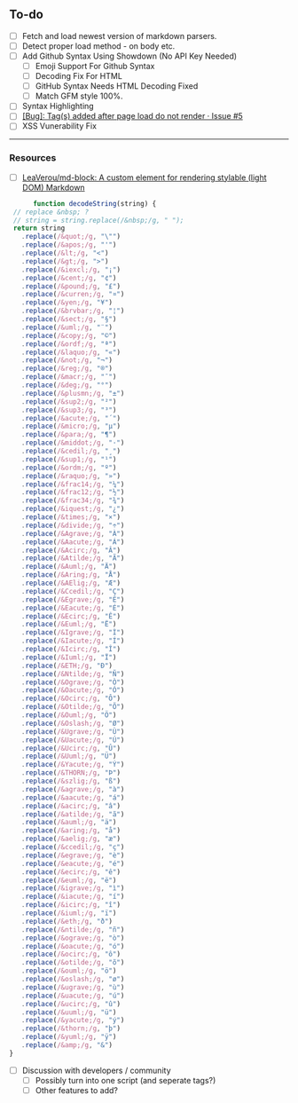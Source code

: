 

## To-do  


- [ ] Fetch and load newest version of markdown parsers.
- [ ] Detect proper load method - on body etc. 
- [ ] Add Github Syntax Using Showdown (No API Key Needed)
     - [ ] Emoji Support For Github Syntax
     - [ ] Decoding Fix For HTML
     - [ ] GitHub Syntax Needs HTML Decoding Fixed 
     - [ ] Match GFM style 100%. 
- [ ] Syntax Highlighting
- [ ] [[Bug]: Tag(s) added after page load do not render · Issue #5](https://github.com/MarketingPipeline/Markdown-Tag/issues/5)
- [ ] XSS Vunerability Fix

---

### Resources
- [ ] [LeaVerou/md-block: A custom element for rendering stylable (light DOM) Markdown](https://github.com/LeaVerou/md-block)
         
 ```javascript
       function decodeString(string) {
  // replace &nbsp; ?
  // string = string.replace(/&nbsp;/g, " ");
  return string
    .replace(/&quot;/g, "\"")
    .replace(/&apos;/g, "'")
    .replace(/&lt;/g, "<")
    .replace(/&gt;/g, ">")
    .replace(/&iexcl;/g, "¡")
    .replace(/&cent;/g, "¢")
    .replace(/&pound;/g, "£")
    .replace(/&curren;/g, "¤")
    .replace(/&yen;/g, "¥")
    .replace(/&brvbar;/g, "¦")
    .replace(/&sect;/g, "§")
    .replace(/&uml;/g, "¨")
    .replace(/&copy;/g, "©")
    .replace(/&ordf;/g, "ª")
    .replace(/&laquo;/g, "«")
    .replace(/&not;/g, "¬")
    .replace(/&reg;/g, "®")
    .replace(/&macr;/g, "¯")
    .replace(/&deg;/g, "°")
    .replace(/&plusmn;/g, "±")
    .replace(/&sup2;/g, "²")
    .replace(/&sup3;/g, "³")
    .replace(/&acute;/g, "´")
    .replace(/&micro;/g, "µ")
    .replace(/&para;/g, "¶")
    .replace(/&middot;/g, "·")
    .replace(/&cedil;/g, "¸")
    .replace(/&sup1;/g, "¹")
    .replace(/&ordm;/g, "º")
    .replace(/&raquo;/g, "»")
    .replace(/&frac14;/g, "¼")
    .replace(/&frac12;/g, "½")
    .replace(/&frac34;/g, "¾")
    .replace(/&iquest;/g, "¿")
    .replace(/&times;/g, "×")
    .replace(/&divide;/g, "÷")
    .replace(/&Agrave;/g, "À")
    .replace(/&Aacute;/g, "Á")
    .replace(/&Acirc;/g, "Â")
    .replace(/&Atilde;/g, "Ã")
    .replace(/&Auml;/g, "Ä")
    .replace(/&Aring;/g, "Å")
    .replace(/&AElig;/g, "Æ")
    .replace(/&Ccedil;/g, "Ç")
    .replace(/&Egrave;/g, "È")
    .replace(/&Eacute;/g, "É")
    .replace(/&Ecirc;/g, "Ê")
    .replace(/&Euml;/g, "Ë")
    .replace(/&Igrave;/g, "Ì")
    .replace(/&Iacute;/g, "Í")
    .replace(/&Icirc;/g, "Î")
    .replace(/&Iuml;/g, "Ï")
    .replace(/&ETH;/g, "Ð")
    .replace(/&Ntilde;/g, "Ñ")
    .replace(/&Ograve;/g, "Ò")
    .replace(/&Oacute;/g, "Ó")
    .replace(/&Ocirc;/g, "Ô")
    .replace(/&Otilde;/g, "Õ")
    .replace(/&Ouml;/g, "Ö")
    .replace(/&Oslash;/g, "Ø")
    .replace(/&Ugrave;/g, "Ù")
    .replace(/&Uacute;/g, "Ú")
    .replace(/&Ucirc;/g, "Û")
    .replace(/&Uuml;/g, "Ü")
    .replace(/&Yacute;/g, "Ý")
    .replace(/&THORN;/g, "Þ")
    .replace(/&szlig;/g, "ß")
    .replace(/&agrave;/g, "à")
    .replace(/&aacute;/g, "á")
    .replace(/&acirc;/g, "â")
    .replace(/&atilde;/g, "ã")
    .replace(/&auml;/g, "ä")
    .replace(/&aring;/g, "å")
    .replace(/&aelig;/g, "æ")
    .replace(/&ccedil;/g, "ç")
    .replace(/&egrave;/g, "è")
    .replace(/&eacute;/g, "é")
    .replace(/&ecirc;/g, "ê")
    .replace(/&euml;/g, "ë")
    .replace(/&igrave;/g, "ì")
    .replace(/&iacute;/g, "í")
    .replace(/&icirc;/g, "î")
    .replace(/&iuml;/g, "ï")
    .replace(/&eth;/g, "ð")
    .replace(/&ntilde;/g, "ñ")
    .replace(/&ograve;/g, "ò")
    .replace(/&oacute;/g, "ó")
    .replace(/&ocirc;/g, "ô")
    .replace(/&otilde;/g, "õ")
    .replace(/&ouml;/g, "ö")
    .replace(/&oslash;/g, "ø")
    .replace(/&ugrave;/g, "ù")
    .replace(/&uacute;/g, "ú")
    .replace(/&ucirc;/g, "û")
    .replace(/&uuml;/g, "ü")
    .replace(/&yacute;/g, "ý")
    .replace(/&thorn;/g, "þ")
    .replace(/&yuml;/g, "ÿ")
    .replace(/&amp;/g, "&")
}
```



- [ ] Discussion with developers / community
     - [ ] Possibly turn into one script (and seperate tags?) 
     - [ ] Other features to add?
